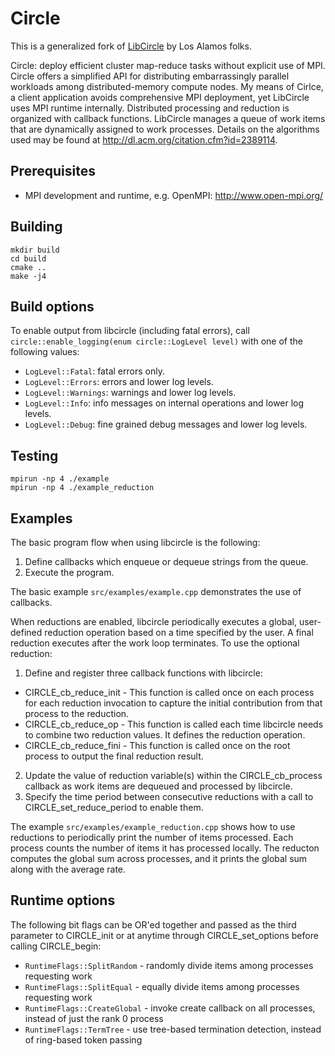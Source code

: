 # Circle

This is a generalized fork of [LibCircle](https://github.com/hpc/libcircle) by Los Alamos folks.

Circle: deploy efficient cluster map-reduce tasks without explicit use of MPI. Circle offers a simplified API for distributing embarrassingly parallel workloads among distributed-memory compute nodes. My means of Cirlce, a client application avoids comprehensive MPI deployment, yet LibCircle uses MPI runtime internally. Distributed processing and reduction is organized with callback functions. LibCircle manages a queue of work items that are dynamically assigned to work processes. Details on the algorithms used may be found at <http://dl.acm.org/citation.cfm?id=2389114>.

## Prerequisites

* MPI development and runtime, e.g. OpenMPI: <http://www.open-mpi.org/>

## Building

```
mkdir build
cd build
cmake ..
make -j4
```

## Build options

To enable output from libcircle (including fatal errors), call `circle::enable_logging(enum circle::LogLevel level)` with one of the following values:

* `LogLevel::Fatal`: fatal errors only.
* `LogLevel::Errors`: errors and lower log levels.
* `LogLevel::Warnings`: warnings and lower log levels.
* `LogLevel::Info`: info messages on internal operations and lower log levels.
* `LogLevel::Debug`: fine grained debug messages and lower log levels.

## Testing

```
mpirun -np 4 ./example
mpirun -np 4 ./example_reduction
```

## Examples

The basic program flow when using libcircle is the following:

1. Define callbacks which enqueue or dequeue strings from the queue.
2. Execute the program.

The basic example `src/examples/example.cpp` demonstrates the use of callbacks.

When reductions are enabled, libcircle periodically executes a global,
user-defined reduction operation based on a time specified by the user.
A final reduction executes after the work loop terminates.
To use the optional reduction:

1. Define and register three callback functions with libcircle:
 * CIRCLE_cb_reduce_init - This function is called once on each process for each reduction invocation to capture the initial contribution from that process to the reduction.
 * CIRCLE_cb_reduce_op - This function is called each time libcircle needs to combine two reduction values.  It defines the reduction operation.
 * CIRCLE_cb_reduce_fini - This function is called once on the root process to output the final reduction result.
2. Update the value of reduction variable(s) within the CIRCLE_cb_process callback as work items are dequeued and processed by libcircle.
3. Specify the time period between consecutive reductions with a call to CIRCLE_set_reduce_period to enable them.

The example `src/examples/example_reduction.cpp` shows how to use reductions to periodically print
the number of items processed. Each process counts the number of items it has processed locally.
The reducton computes the global sum across processes, and it prints the global sum along with the average rate.

## Runtime options

The following bit flags can be OR'ed together and passed as the third
parameter to CIRCLE_init or at anytime through CIRCLE_set_options before
calling CIRCLE_begin:

* `RuntimeFlags::SplitRandom` - randomly divide items among processes requesting work
* `RuntimeFlags::SplitEqual` - equally divide items among processes requesting work
* `RuntimeFlags::CreateGlobal` - invoke create callback on all processes, instead of just the rank 0 process
* `RuntimeFlags::TermTree` - use tree-based termination detection, instead of ring-based token passing

